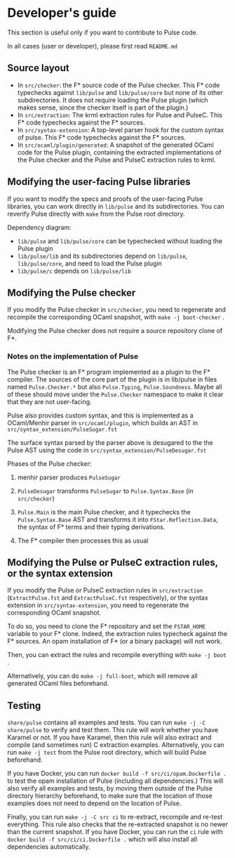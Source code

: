 # Developer's guide

This section is useful only if you want to contribute to Pulse code.

In all cases (user or developer), please first read `README.md`

## Source layout

* In `src/checker`: the F* source code of the Pulse checker. This F*
  code typechecks against `lib/pulse` and `lib/pulse/core` but none of
  its other subdirectories. It does not require loading the Pulse
  plugin (which makes sense, since the checker itself is part of the
  plugin.)
* In `src/extraction`: The krml extraction rules for Pulse and
  PulseC. This F* code typechecks against the F* sources.
* In `src/syntax-extension`: A top-level parser hook for the custom
  syntax of pulse. This F* code typechecks against the F* sources.
* In `src/ocaml/plugin/generated`: A snapshot of the generated OCaml
  code for the Pulse plugin, containing the extracted implementations
  of the Pulse checker and the Pulse and PulseC extraction rules to
  krml.

## Modifying the user-facing Pulse libraries

If you want to modify the specs and proofs of the user-facing Pulse
libraries, you can work directly in `lib/pulse` and its
subdirectories. You can reverify Pulse directly with `make` from
the Pulse root directory.

Dependency diagram:

* `lib/pulse` and `lib/pulse/core` can be typechecked without loading
  the Pulse plugin
* `lib/pulse/lib` and its subdirectories depend on `lib/pulse`,
  `lib/pulse/core`, and need to load the Pulse plugin
* `lib/pulse/c` depends on `lib/pulse/lib`

## Modifying the Pulse checker

If you modify the Pulse checker in `src/checker`, you need to
regenerate and recompile the corresponding OCaml snapshot, with `make -j
boot-checker` .

Modifying the Pulse checker does not require a source repository clone
of F*.

### Notes on the implementation of Pulse

The Pulse checker is an F* program implemented as a plugin to the F*
compiler. The sources of the core part of the plugin is in
lib/pulse in files named `Pulse.Checker.*` but also `Pulse.Typing`,
`Pulse.Soundness`. Maybe all of these should move under the
`Pulse.Checker` namespace to make it clear that they are not
user-facing.

Pulse also provides custom syntax, and this is implemented as a
OCaml/Menhir parser in `src/ocaml/plugin`, which builds an AST in
`src/syntax_extension/PulseSugar.fst`

The surface syntax parsed by the parser above is desugared to the the
Pulse AST using the code in `src/syntax_extension/PulseDesugar.fst`

Phases of the Pulse checker:

1. menhir parser produces `PulseSugar`

2. `PulseDesugar` transforms `PulseSugar` to `Pulse.Syntax.Base` (in
   `src/checker`)

3. `Pulse.Main` is the main Pulse checker, and it typechecks the
   `Pulse.Syntax.Base` AST and transforms it into `FStar.Reflection.Data`,
   the syntax of F* terms and their typing derivations.

4. The F* compiler then processes this as usual


## Modifying the Pulse or PulseC extraction rules, or the syntax extension

If you modify the Pulse or PulseC
extraction rules in `src/extraction` (`ExtractPulse.fst` and
`ExtractPulseC.fst` respectively), or the syntax extension in
`src/syntax-extension`, you need to regenerate the corresponding OCaml
snapshot.

To do so, you need to clone the F* repository and set the `FSTAR_HOME`
variable to your F* clone. Indeed, the extraction rules typecheck
against the F* sources. An opam installation of F* (or a binary
package) will not work.

Then, you can extract the rules and recompile everything with `make -j
boot` .

Alternatively, you can do `make -j full-boot`, which will remove all
generated OCaml files beforehand.

## Testing

`share/pulse` contains all examples and tests. You can run `make -j -C
share/pulse` to verify and test them. This rule will work whether you have
Karamel or not. If you have Karamel, then this rule will also extract
and compile (and sometimes run) C extraction examples. Alternatively,
you can run `make -j test` from the Pulse root directory, which will
build Pulse beforehand.

If you have Docker, you can run `docker build -f
src/ci/opam.Dockerfile .` to test the opam installation of Pulse
(including all dependencies.) This will also verify all examples and
tests, by moving them outside of the Pulse directory hierarchy
beforehand, to make sure that the location of those examples does not
need to depend on the location of Pulse.

Finally, you can run `make -j -C src ci` to re-extract, recompile and
re-test everything. This rule also checks that the re-extracted
snapshot is no newer than the current snapshot. If you have Docker,
you can run the `ci` rule with `docker build -f src/ci/ci.Dockerfile
.` which will also install all dependencies automatically.
